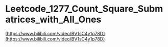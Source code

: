 # Leetcode_1277_Count_Square_Submatrices_with_All_Ones

[https://www.bilibili.com/video/BV1sC4y1p78D](https://www.bilibili.com/video/BV1sC4y1p78D)